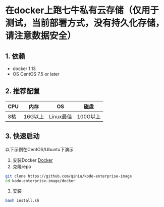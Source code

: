 
# 在docker上跑七牛私有云存储（仅用于测试，当前部署方式，没有持久化存储，请注意数据安全） 

## 1. 依赖   

* docker 1.13
* OS CentOS 7.5 or later

## 2. 推荐配置

|CPU|内存|OS|磁盘|
|------|------|------|------|
|8核|16G以上|Linux最佳|100G以上|

## 3. 快速启动  

以下示例在CentOS/Ubuntu下演示  

1. 安装Docker [Docker](https://docs.docker.com/install/)  
2. 克隆repo  
```bash
git clone https://github.com/qiniu/kodo-enterprise-image
cd kodo-enterprise-image/docker
```
3. 安装  
```bash
bash install.sh
```


